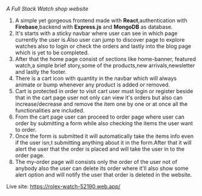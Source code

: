 _A Full Stack Watch shop website_

1. A simple yet gorgeous frontend made with **React**,authentication with **Firebase**,backend with **Express.js** and **MongoDB** as database.
2. It's starts with a sticky navbar where user can see in which page currently the user is.Also user can jump to discover page to explore watches also to login or check the orders and lastly into the blog page which is yet to be completed.
3. After that the home page consist of sections like home-banner, featured watch,a simple brief story,some of the products,new arrivals,newsletter and lastly the footer.
4. There is a cart icon with quantity in the navbar which will always animate or bump whenever any product is added or removed.
5. Cart is protected in order to visit cart user must login or register beside that in the cart page user not only can view it's orders but also can increase/decrease and remove the item one by one or at once all the functionalities are included.
6. From the cart page user can proceed to order page where user can order by submitting a form while also checking the items the user want to order.
7. Once the form is submitted it will automatically take the items info even if the user isn,t submitting anything about it in the form.After that it will alert the user that the order is placed and will take the user in to the order page.
8. The my-order page will consists only the order of the user not of anybody also the user can delete its order where it'll also show some alert option and will notify the user that order is deleted in the website.

Live site: https://rolex-watch-52190.web.app/
